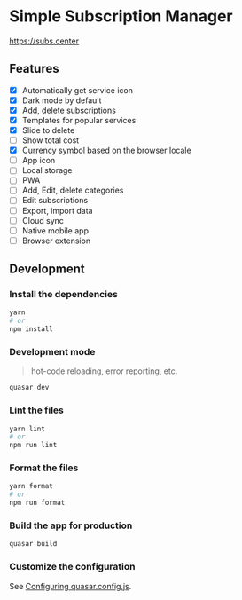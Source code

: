 # Simple Subscription Manager

https://subs.center

## Features

- [x] Automatically get service icon
- [x] Dark mode by default
- [x] Add, delete subscriptions
- [x] Templates for popular services
- [x] Slide to delete
- [ ] Show total cost
- [x] Currency symbol based on the browser locale
- [ ] App icon
- [ ] Local storage
- [ ] PWA
- [ ] Add, Edit, delete categories
- [ ] Edit subscriptions
- [ ] Export, import data
- [ ] Cloud sync
- [ ] Native mobile app
- [ ] Browser extension

## Development

### Install the dependencies

```bash
yarn
# or
npm install
```

### Development mode

> hot-code reloading, error reporting, etc.

```bash
quasar dev
```

### Lint the files

```bash
yarn lint
# or
npm run lint
```

### Format the files

```bash
yarn format
# or
npm run format
```

### Build the app for production

```bash
quasar build
```

### Customize the configuration

See [Configuring quasar.config.js](https://v2.quasar.dev/quasar-cli-vite/quasar-config-js).
